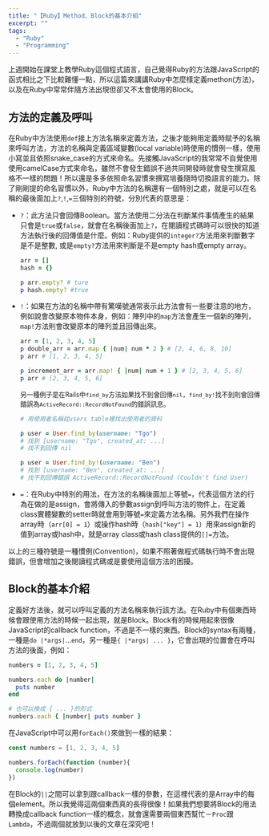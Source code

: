 ```yaml
---
title: "【Ruby】Method、Block的基本介紹"
excerpt: ""
tags:
  - "Ruby"
  - "Programming"
---
```


上週開始在課堂上教學Ruby這個程式語言，自己覺得Ruby的方法跟JavaScript的函式相比之下比較難懂一點，所以這篇來講講Ruby中怎麼樣定義methon(方法)，以及在Ruby中常常伴隨方法出現但卻又不太會使用的Block。

## 方法的定義及呼叫

在Ruby中方法使用`def`接上方法名稱來定義方法，之後才能夠用定義時賦予的名稱來呼叫方法，方法的名稱與定義區域變數(local variable)時使用的慣例一樣，使用小寫並且依照snake_case的方式來命名。先接觸JavaScript的我常常不自覺使用使用camelCase方式來命名，雖然不會發生錯誤不過共同開發時就會發生撰寫風格不一樣的問題！所以還是多多依照命名習慣來撰寫培養隨時切換語言的能力。除了剛剛提的命名習慣以外，Ruby中方法的名稱還有一個特別之處，就是可以在名稱的最後面加上`?`,`!`,`=`三個特別的符號，分別代表的意思是：
- `?`：此方法只會回傳Boolean。當方法使用二分法在判斷某件事情產生的結果只會是`true`或`false`，就會在名稱後面加上`?`，在閱讀程式碼時可以很快的知道方法執行後的回傳值是什麼。例如：Ruby提供的`integer?`方法用來判斷數字是不是整數, 或是`empty?`方法用來判斷是不是empty hash或empty array。
  ```ruby
  arr = []
  hash = {}

  p arr.empty? # ture
  p hash.empty? #true
  ```
- `!`：如果在方法的名稱中帶有驚嘆號通常表示此方法會有一些要注意的地方，例如說會改變原本物件本身，例如：陣列中的`map`方法會產生一個新的陣列，`map!`方法則會改變原本的陣列並且回傳出來。
  ```ruby
  arr = [1, 2, 3, 4, 5]
  p double_arr = arr.map { |num| num * 2 } # [2, 4, 6, 8, 10]
  p arr # [1, 2, 3, 4, 5]

  p increment_arr = arr.map! { |num| num + 1 } # [2, 3, 4, 5, 6]
  p arr # [2, 3, 4, 5, 6]
  ```
  <span style="font-size:0.8rem">另一種例子是在Rails中`find_by`方法如果找不到會回傳`nil`，`find_by!`找不到則會回傳錯誤為`ActiveRecord::RecordNotFound`的錯誤訊息。</span>

  ```ruby
  # 用使用者名稱從users table裡找出使用者的資料

  p user = User.find_by(username: "Tgo")
  # 找到 [username: "Tgo", created_at: ...]
  # 找不到回傳 nil

  p user = User.find_by!(username: "Ben")
  # 找到 [username: "Ben", created_at: ...]
  # 找不到回傳錯誤 ActiveRecord::RecordNotFound (Couldn't find User)
  ```
- `=`：在Ruby中特別的用法，在方法的名稱後面加上等號`=`，代表這個方法的行為在做的是assign，會將傳入的參數assign到呼叫方法的物件上，在定義class實體變數的setter時就會用到等號`=`來定義方法名稱。另外我們在操作array時（`arr[0] = 1`）或操作hash時（`hash["key"] = 1`）用來assign新的值到array或hash中，就是array class或hash class提供的`[]=`方法。

以上的三種符號是一種慣例(Convention)，如果不照著做程式碼執行時不會出現錯誤，但會增加之後閱讀程式碼或是要使用這個方法的困擾。

## Block的基本介紹
定義好方法後，就可以呼叫定義的方法名稱來執行該方法。在Ruby中有個東西時候會跟使用方法的時候一起出現，就是Block。Block有的時候用起來很像JavaScript的callback function，不過是不一樣的東西。Block的syntax有兩種，一種是`do |*args|`...`end`，另一種是`{ |*args| ... }`，它會出現的位置會在呼叫方法的後面，例如：
```ruby
numbers = [1, 2, 3, 4, 5]

numbers.each do |number|
  puts number
end

# 也可以換成 { ... }的形式
numbers.each { |number| puts number }
```

在JavaScript中可以用`forEach()`來做到一樣的結果：
```JavaScript
const numbers = [1, 2, 3, 4, 5]

numbers.forEach(function (number){
  console.log(number)
})
```

在Block的`||`之間可以拿到跟callback一樣的參數，在這裡代表的是Array中的每個element。所以我覺得這兩個東西真的長得很像！如果我們想要將Block的用法轉換成callback function一樣的概念，就會還需要兩個東西幫忙－`Proc`跟`Lambda`，不過兩個就放到以後的文章在深究吧！
